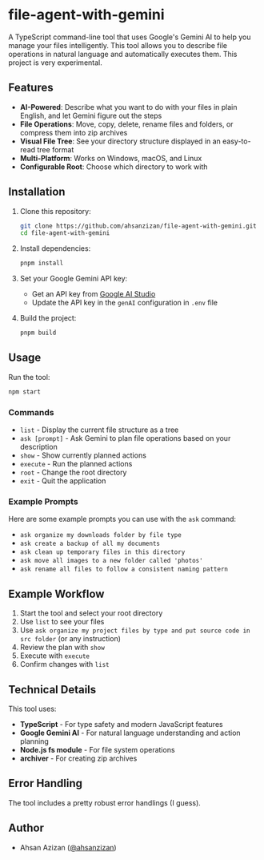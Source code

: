 # file-agent-with-gemini

A TypeScript command-line tool that uses Google's Gemini AI to help you manage your files intelligently. This tool allows you to describe file operations in natural language and automatically executes them. This project is very experimental.

## Features

- **AI-Powered**: Describe what you want to do with your files in plain English, and let Gemini figure out the steps
- **File Operations**: Move, copy, delete, rename files and folders, or compress them into zip archives
- **Visual File Tree**: See your directory structure displayed in an easy-to-read tree format
- **Multi-Platform**: Works on Windows, macOS, and Linux
- **Configurable Root**: Choose which directory to work with

## Installation

1. Clone this repository:

   ```bash
   git clone https://github.com/ahsanzizan/file-agent-with-gemini.git
   cd file-agent-with-gemini
   ```

2. Install dependencies:

   ```bash
   pnpm install
   ```

3. Set your Google Gemini API key:

   - Get an API key from [Google AI Studio](https://makersuite.google.com/app/apikey)
   - Update the API key in the `genAI` configuration in `.env` file

4. Build the project:
   ```bash
   pnpm build
   ```

## Usage

Run the tool:

```bash
npm start
```

### Commands

- `list` - Display the current file structure as a tree
- `ask [prompt]` - Ask Gemini to plan file operations based on your description
- `show` - Show currently planned actions
- `execute` - Run the planned actions
- `root` - Change the root directory
- `exit` - Quit the application

### Example Prompts

Here are some example prompts you can use with the `ask` command:

- `ask organize my downloads folder by file type`
- `ask create a backup of all my documents`
- `ask clean up temporary files in this directory`
- `ask move all images to a new folder called 'photos'`
- `ask rename all files to follow a consistent naming pattern`

## Example Workflow

1. Start the tool and select your root directory
2. Use `list` to see your files
3. Use `ask organize my project files by type and put source code in src folder` (or any instruction)
4. Review the plan with `show`
5. Execute with `execute`
6. Confirm changes with `list`

## Technical Details

This tool uses:

- **TypeScript** - For type safety and modern JavaScript features
- **Google Gemini AI** - For natural language understanding and action planning
- **Node.js fs module** - For file system operations
- **archiver** - For creating zip archives

## Error Handling

The tool includes a pretty robust error handlings (I guess).

## Author

- Ahsan Azizan ([@ahsanzizan](https://github.com/ahsanzizan))
